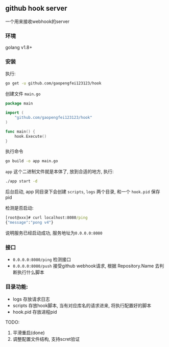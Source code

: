 ## github hook server
一个用来接收webhook的server

### 环境

golang v1.8+

### 安装

执行:
```bash
go get -u github.com/gaopengfei123123/hook
```


创建文件 `main.go`
```go
package main

import (
    "github.com/gaopengfei123123/hook"
)

func main() {
    hook.Execute()
}

```

执行命令
```bash
go build -o app main.go
```

`app` 这个二进制文件就是本体了, 放到合适的地方, 执行:
```bash
./app start -d
```
后台启动, app 同目录下会创建 `scripts`, `logs` 两个目录, 和一个 `hook.pid` 保存pid

检测是否启动:
```cmd
[root@xxx]# curl localhost:8080/ping
{"message":"pong v4"}
```
说明服务已经启动成功, 服务地址为`0.0.0.0:8080`


### 接口

* `0.0.0.0:8080/ping`   检测接口
* `0.0.0.0:8080/push`   接受github webhook请求, 根据 Repository.Name 去判断执行什么脚本



### 目录功能:
* logs 存放请求日志
* scripts 存放hook脚本, 当有对应库名的请求进来, 将执行配置好的脚本
* hook.pid 存放进程pid


TODO:
1. 平滑重启(done)
2. 调整配置文件结构, 支持scret验证

